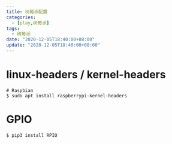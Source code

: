 ```yaml
---
title: 树莓派配置
categories: 
  - [play,树莓派]
tags:
  - 树莓派
date: "2020-12-05T18:40:00+08:00"
update: "2020-12-05T18:40:00+08:00"
---
```


# linux-headers / kernel-headers

```shell
# Raspbian
$ sudo apt install raspberrypi-kernel-headers
```

# GPIO

```shell
$ pip3 install RPIO
```

